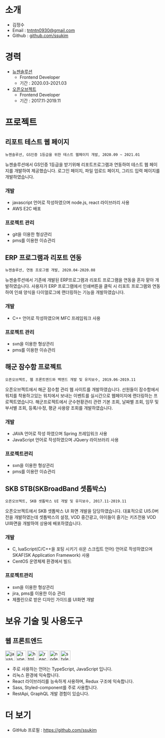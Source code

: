 # 소개

<!-- <img alt="깃헙 프로필 사진" src="https://raw.githubusercontent.com/seokju-na/resume/bf557431b5e7b5b84fed25020885dcc5e4ad79d9/assets/me_at_github.png" width="200"> -->

* 김정수
* Email : tntntn0930@gmail.com
* Github : [github.com/ssukim](https://github.com/ssukim)


# 경력
* [뉴젠솔루션](https://www.newzensolution.co.kr/)
    - Frontend Developer
    - 기간 : 2020.03-2021.03
* [오픈오브젝트](http://www.openobject.net/)
    - Frontend Developer
    - 기간 : 2017.11-2019.11

# 프로젝트
<!-- ## Toss <img src="https://user-images.githubusercontent.com/13250888/53622309-b8582700-3c3c-11e9-927d-b2dbc3465892.png" alt="토스 로고" width="22" height="22"/>
`비바리퍼블리카, 2019.2-`

BankService Silo에서 프론트엔드 개발을 하고 있습니다.

## Geek's Diary
`개인 프로젝트, 2017.5-`

개발자를 위한 TIL(Today I Learned) 작성 툴로 Markdown과 코드를 혼합하여 작성할 수 있는 문서 편집기와 버전 관리 시스템의 연동이 큰 특징입니다. 2019년 1월 3일에 베타 버전을 배포하였으며 GitHub 저장소 주소는 [seokju-na/geeks-diary](https://github.com/seokju-na/geeks-diary) 입니다.

### 개발
- Electron 프레임워크 기반의 데스크탑 애플리케이션
- TypeScript 언어로 작성하였으며 Angular 프레임워크 사용
- Karma, Jasmine, Mocha를 이용하여 테스트 자동화
- 높은 퀄리티의 코드를 유지하기 위해 노력 - DI를 적극 활용, 단위 테스트 꼼꼼히 작성
- ngrx를 사용한 상태 관리

## TownUS <img src="https://user-images.githubusercontent.com/13250888/53622388-fb19ff00-3c3c-11e9-82f4-745111bf394e.png" alt="타운컴퍼니 로고" width="22" height="22"/>
`타운컴퍼니, 웹 프론트엔드 개발, 2017.8-2018.3, 2018.8-12`

모든 단체를 위한 공동구매 플랫폼, [타운어스](https://townus.co.kr)의 신규 플랫폼 개발에 웹 프론트엔드 부분을 맡아 프로젝트를 진행하였습니다. 모바일 사용자 유입이 많아 모바일 웹 개발을 위주로 진행하였으며, 전체적인 UI/UX 개선, 단체의류 커스터마이징 기능 강화, 조직 문화 개선 등의 작업을 하였습니다.

### 개발 
- TypeScript 언어로 작성하였으며 Angular 프레임워크 사용
- Karma, Jasmine을 이용하여 테스트 자동화
- RxJS 라이브러리를 이용하여 UI 인터랙션을 처리

### DevOps
- Jira로 이슈 트래킹 및 칸반 보드를 이용하여 애자일 개발 프로세스 진행
- Travis CI로 지속적 통합 유지
- 테스트 주도 개발 실천
- GitHub를 통해 매 Pull Request 마다 코드 리뷰 실천
- Sentry 모니터링으로 버그 트래킹
- GitFlow를 이용하여 배포 전략 맞춤


## 항공예약 시스템 모바일 웹 개발
`프리랜서, 웹 프론트엔드 개발, 2017.4-7`

프리랜서로 주식회사 오마이트립에서 항공예약 시스템인 ohmytrip의 모바일 웹 개발을 담당하였습니다. 편도, 왕복, 다구간 항공 일정을 사용자가 달력에서 선택할 수 있는 등, 복잡한 UI를 구현하는 과정이 챌린지였습니다.

- JavaScript(ES6+) 언어로 작성하였으며 AngularJS 프레임워크 사용
- Azure DevOps(구 VSTS)로 이슈 트래킹


## HIMS(Hotel Intelligent Management System)
`두닷두, 웹 프론트엔드 개발, 2016.3-2017.2`

두닷두에서 호텔 관리 시스템의 B2B향 관리자용 웹 사이트를 혼자 맡아 개발하였습니다. 호텔 매니저들이 방의 상태를 확인하고 갱신하거나 스마트 워치로 등록한 이슈들을 실시간으로 트래킹 하는 기능을 개발하였습니다. 부 기능으로 호텔 용 모바일 기기에 등록가능한 디지털 사이니지를 편집하는 기능도 개발하였습니다.

### 개발
- JavaScript(ES6+) 언어로 작성하였으며 AngularJS 프레임워크 사용
- Karma, Jasmine을 이용하여 테스트 자동화
- Selenium 드라이버를 이용하여 E2E 테스트 자동화
- 웹 소켓을 이용하여 실시간 이슈 트래킹 구현
- 디지털 사이니지 편집기 구현
- 수백 개의 항목을 AngularJS 컴파일러가 처리하는데 성능 문제가 발생하여, WebWorker에서 Virtual DOM으로 항목을 계산하고 DOM에 계산된 값을 패치하는 방식으로 문제 해결

### DevOps
- Travis CI로 지속적 통합 유지
- Gulp로 빌드, 배포 환경 구축 -->
## 리포트 테스트 웹 페이지
`뉴젠솔루션, GS인증 1등급을 위한 테스트 웹페이지 개발, 2020.09 ~ 2021.01`

뉴젠솔루션에서 GS인증 1등급을 받기위해 리포트프로그램과 연동하여 테스트 웹 페이지를 개발하여 제공했습니다. 로그인 페이지, 파일 업로드 페이지, 그리드 입력 페이지를 개발하였습니다.

### 개발
- javascript 언어로 작성하였으며 node.js, react 라이브러리 사용
- AWS E2C 배포

### 프로젝트 관리
- git을 이용한 형상관리
- pms를 이용한 이슈관리

## ERP 프로그램과 리포트 연동
`뉴젠솔루션, 연동 프로그램 개발, 2020.04-2020.08`

뉴젠솔루션에서 기존에 개발된 ERP프로그램과 리포트 프로그램을 연동을 혼자 맡아 개발하였습니다. 사용자가 ERP 프로그램에서 인쇄버튼을 클릭 시 리포트 프로그램와 연동하여 인쇄 양식을 다이얼로그에 랜더링하는 기능을 개발하였습니다.

### 개발
- C++ 언어로 작성하였으며 MFC 프레임워크 사용

### 프로젝트 관리
- svn을 이용한 형상관리
- pms를 이용한 이슈관리

## 해군 잠수함 프로젝트
`오픈오브젝트, 웹 프론트엔드와 백엔드 개발 및 유지보수, 2019.06-2019.11`

오픈오브젝트에서 해군 잠수함 관리 웹 사이트를 개발하였습니다. 선원들이 잠수함에서 워치를 착용하고있는 워치에서 보내는 이벤트를 실시간으로 웹페이지에 랜더링하는 프로젝트였습니다. 해군프로젝트에서 군수현황관리 관련 기본 조회, 날짜별 조회, 임무 및 부서별 조회, 등록/수정, 평균 사용량 조회를 개발하였습니다.

### 개발
- JAVA 언어로 작성 하였으며 Spring 프레임워크 사용
- JavaScript 언어로 작성하였으며 JQuery 라이브러리 사용

### 프로젝트관리
- svn을 이용한 형상관리
- pms를 이용란 이슈관리

## SKB STB(SKBroadBand 셋톱박스)
`오픈오브젝트, SKB 셋톱박스 UI 개발 및 유지보수, 2017.11-2019.11`

오픈오브젝트에서 SKB 셋톱박스 UI 화면 개발을 담당하였습니다. 대표적으로 UI5.0버전을 개발하였는데 셋톱박스의 설정, VOD 중간광고, 아이들이 즐기는 키즈전용 VOD UI화면을 개발하여 상용에 배포하였습니다.

### 개발
- C, luaScript(C/C++을 포팅 시키기 쉬운 스크립트 언어) 언어로 작성하였으며 SKAF(SK Application Framework) 사용
- CentOS 운영체제 환경에서 빌드

### 프로젝트관리
- svn을 이용한 형상관리
- jira, pms를 이용한 이슈 관리
- 제플린으로 받은 디자인 가이드를 UI화면 개발

# 보유 기술 및 사용도구
## 웹 프론트엔드

<!-- <img alt="typescript" src="https://user-images.githubusercontent.com/13250888/53627369-a2059780-3c4b-11e9-88c2-58a7bd4a04e5.png" width="32" height="32"/> <img alt="javascript" src="https://user-images.githubusercontent.com/13250888/53627364-a16d0100-3c4b-11e9-84e2-a8c2f7311695.png" width="32" height="32"/> <img alt="react" src="https://user-images.githubusercontent.com/13250888/62798586-90d58680-bb19-11e9-9a82-9762725abede.png" width="32" height="32"/> <img alt="angular" src="https://user-images.githubusercontent.com/13250888/53627361-a16d0100-3c4b-11e9-97ee-8c87c15bf9a3.png" width="32" height="32"/> <img alt="rxjs" src="https://user-images.githubusercontent.com/13250888/53627366-a2059780-3c4b-11e9-8587-d959ed1e7119.png" width="32" height="32"/> <img alt="html5" src="https://user-images.githubusercontent.com/13250888/53627363-a16d0100-3c4b-11e9-8238-56153fb041e4.png" width="32" height="32"/> <img src="https://user-images.githubusercontent.com/13250888/53627368-a2059780-3c4b-11e9-95e3-9058d6a8afc7.png" alt="sass" width="32" height="32"/> <img alt="jest" src="https://user-images.githubusercontent.com/13250888/53627686-746d1e00-3c4c-11e9-9ec3-dd2398af09d2.png" width="32" height="32"/> <img alt="karma" src="https://user-images.githubusercontent.com/13250888/53627688-746d1e00-3c4c-11e9-8853-9a63d2cd989a.png" height="32"/> <img alt="nodejs" src="https://user-images.githubusercontent.com/13250888/53627689-7505b480-3c4c-11e9-9386-1656f03bb3d7.png" width="32" height="32" /> -->

<img alt="javascript" src="https://user-images.githubusercontent.com/40264161/113554089-bdfe7300-9633-11eb-9457-2425a4a9037a.png" width="32" height="32"/> 
<img alt="typescript" src="https://user-images.githubusercontent.com/40264161/113554226-f56d1f80-9633-11eb-96f1-1866892df9c5.png" width="32" height="32"/> 
<img alt="html5" src="https://user-images.githubusercontent.com/40264161/113555137-5b0ddb80-9635-11eb-8620-9babfea4a956.png" width="32" height="32"/> 
<img alt="react" src="https://user-images.githubusercontent.com/40264161/113550505-20547500-962e-11eb-9f10-bd313dec550d.png" width="32" height="32"/> 
<img alt="node" src="https://user-images.githubusercontent.com/40264161/113554892-f5b9ea80-9634-11eb-819e-b2a33e54ef9b.png" width="32" height="32"/> 
<img alt="styled-component" src="https://user-images.githubusercontent.com/40264161/113555981-bb514d00-9636-11eb-8279-6ff4a6a74d74.png" width="32" height="32"/> 

- 주로 사용하는 언어는 TypeScript, JavaScript 입니다.
- 리눅스 환경에 익숙합니다.
- React 라이브러리를 능숙하게 사용하며, Redux 구조에 익숙합니다.
- Sass, Styled-component를 주로 사용합니다.
- RestApi, GraphQL 개발 경험이 있습니다.
<!-- - Web API를 능숙하게 사용할 수 있고, 웹 접근성을 고려하여 UI를 개발할 수 있습니다. -->
<!-- - 어떤 방식의 UI 테스트가 쉽게 깨지지 않고 효율적일지 고민합니다. -->

# 더 보기
- GitHub 프로필 : https://github.com/ssukim